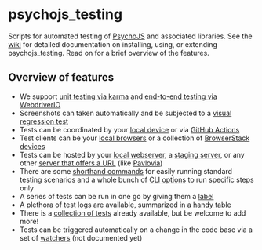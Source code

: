 # psychojs_testing
Scripts for automated testing of [PsychoJS](https://github.com/psychopy/psychojs) and associated libraries. See the [wiki](../../wiki) for detailed documentation on installing, using, or extending psychojs_testing. Read on for a brief overview of the features.

## Overview of features
* We support [unit testing via karma](../../wiki/Karma-testing) and [end-to-end testing via WebdriverIO](../../wiki#webdriverio-testing)
* Screenshots can taken automatically and be subjected to a [visual regression test](../../wiki/Visual-regression-testing-of-screenshots)
* Tests can be coordinated by your [local device](../../wiki/Test-script-shorthands) or via [GitHub Actions](../../wiki/Github-Workflows)
* Test clients can be your [local browsers](../../wiki/Setting-up-a-Selenium-or-Appium-server#setting-up-a-local-selenium-server) or a collection of [BrowserStack devices](../../wiki/Setting-up-a-Selenium-or-Appium-server#setting-up-a-local-selenium-server)
* Tests can be hosted by your [local webserver](../../wiki/Installation#d-install-a-local-webserver), a [staging server](../../wiki/Installation#f-staging-server), or any other [server that offers a URL](../../wiki/Testrun-CLI-options) (like [Pavlovia](https://pavlovia.org/))
* There are some [shorthand commands](../../wiki/Test-script-shorthands) for easily running standard testing scenarios and a whole bunch of [CLI options](../../wiki/Testrun-CLI-options) to run specific steps only
* A series of tests can be run in one go by giving them a [label](../../wiki/Test-configuration-file)
* A plethora of test logs are available, summarized in a [handy table](../../wiki/Organization-of-test-logs)
* There is a [collection of tests](../../wiki/Overview-of-tests) already available, but be welcome to add more!
* Tests can be triggered automatically on a change in the code base via a set of [watchers](../../psychojs_testing/blob/main/package.json#L11) (not documented yet)


